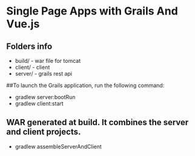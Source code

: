 # Single Page Apps with Grails And Vue.js


## Folders info
  - build/  - war file for tomcat
  - client/ - client
  - server/ - grails rest api


##To launch the Grails application, run the following command:
  - gradlew server:bootRun
  - gradlew client:start
  
  
## WAR generated at build. It combines the server and client projects.
  - gradlew assembleServerAndClient 


